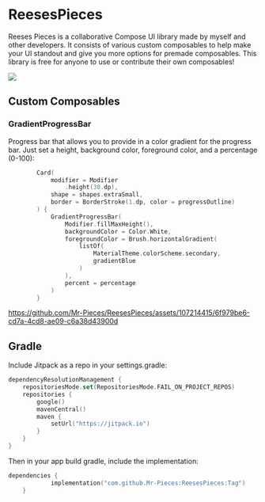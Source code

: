 # ReesesPieces
Reeses Pieces is a collaborative Compose UI library made by myself and other developers. It consists of various custom composables to help make your UI standout and give you more options for premade composables. This library is free for anyone to use or contribute their own composables!

[![](https://jitpack.io/v/Mr-Pieces/ReesesPieces.svg)](https://jitpack.io/#Mr-Pieces/ReesesPieces)

## Custom Composables
### GradientProgressBar
Progress bar that allows you to provide in a color gradient for the progress bar. Just set a height, background color, foreground color, and a percentage (0-100):

```Kotlin
        Card(
            modifier = Modifier
                .height(30.dp),
            shape = shapes.extraSmall,
            border = BorderStroke(1.dp, color = progressOutline)
        ) {
            GradientProgressBar(
                Modifier.fillMaxHeight(),
                backgroundColor = Color.White,
                foregroundColor = Brush.horizontalGradient(
                    listOf(
                        MaterialTheme.colorScheme.secondary,
                        gradientBlue
                    )
                ),
                percent = percentage
            )
        }
```

https://github.com/Mr-Pieces/ReesesPieces/assets/107214415/6f979be6-cd7a-4cd8-ae09-c6a38d43900d

## Gradle
Include Jitpack as a repo in your settings.gradle:

```Kotlin
dependencyResolutionManagement {
    repositoriesMode.set(RepositoriesMode.FAIL_ON_PROJECT_REPOS)
    repositories {
        google()
        mavenCentral()
        maven {
            setUrl("https://jitpack.io")
        }
    }
}
```

Then in your app build gradle, include the implementation:

```Kotlin
dependencies {
	        implementation("com.github.Mr-Pieces:ReesesPieces:Tag")
	}
```
